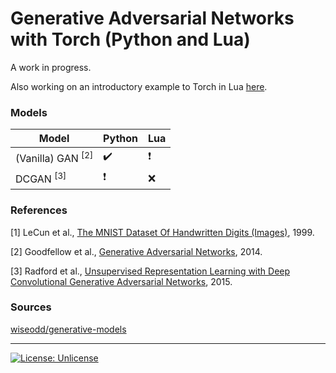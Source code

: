 # Generative Adversarial Networks with Torch (Python and Lua)

A work in progress.

Also working on an introductory example to Torch in Lua [here](https://github.com/dust0x/generative-networks/blob/master/lua/basics.lua).

### Models
Model | Python | Lua
--- | --- | ---
(Vanilla) GAN <sup>[2]</sup> | :heavy_check_mark: | :exclamation:
DCGAN <sup>[3]</sup> | :exclamation: | :x:

### References
[1]  LeCun et al., [The MNIST Dataset Of Handwritten Digits (Images)](http://yann.lecun.com/exdb/mnist/), 1999.

[2]  Goodfellow et al., [Generative Adversarial Networks](https://arxiv.org/abs/1406.2661), 2014.

[3]  Radford et al., [Unsupervised Representation Learning with Deep Convolutional Generative Adversarial Networks](https://arxiv.org/abs/1605.07146), 2015.

### Sources

[wiseodd/generative-models](https://github.com/wiseodd/generative-models)

---
[![License: Unlicense](https://img.shields.io/badge/license-Unlicense-blue.svg)](http://unlicense.org/)
